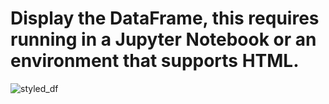 # Display the DataFrame, this requires running in a Jupyter Notebook or an environment that supports HTML.

![styled_df](https://github.com/user-attachments/assets/921717d7-2318-4c6b-a3cf-8c873fe53854)
